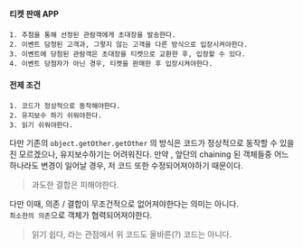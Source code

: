 #### 티켓 판매 APP 

```$xslt
1. 추첨을 통해 선정된 관람객에게 초대장을 발송한다.
2. 이벤트 담청된 고객과, 그렇지 않는 고객을 다른 방식으로 입장시켜야한다.
3. 이벤트에 당첨된 관람객은 초대장을 티켓으로 교환한 후, 입장할 수 있다.
4. 이벤트 당첨자가 아닌 경우, 티켓을 판매한 후 입장시켜야한다.
```

#### 전제 조건 

```$xslt
1. 코드가 정상적으로 동작해야한다.
2. 유지보수 하기 쉬워야한다. 
3. 읽기 쉬워야한다.
``` 

다만 기존의 `object.getOther.getOther` 의 방식은 코드가 정상적으로 동작할 수 있을진 모르겠으나, 유지보수하기는 어려워진다.
만약 , 앞단의 chaining 된 객체들중 어느 하나라도 변경이 일어날 경우, 저 코드 또한 수정되어져야하기 때문이다.

> 과도한 결합은 피해야한다.

다만 이때, 의존 / 결합이 무조건적으로 없어져야한다는 의미는 아니다.     
`최소한의 의존`으로 객체가 협력되어져야한다.

> 읽기 쉽다, 라는 관점에서 위 코드도 올바른(?) 코드는 아니다.

